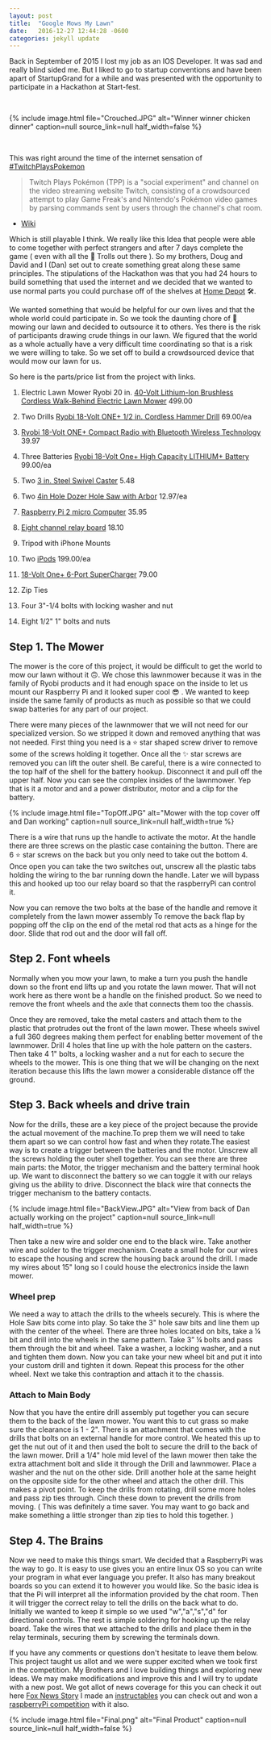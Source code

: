 ```yaml
---
layout: post
title:  "Google Mows My Lawn"
date:   2016-12-27 12:44:28 -0600
categories: jekyll update
---
```


Back in September of 2015 I lost my job as an IOS Developer. It was sad and really blind sided me. But I liked to go to startup conventions and have been apart of StartupGrand for a while and was presented with the opportunity to participate in a Hackathon at Start-fest.

<br>

{% include image.html
    file="Crouched.JPG"
    alt="Winner winner chicken dinner"
    caption=null
    source_link=null
    half_width=false
%}

<br>

This was right around the time of the internet sensation of [#TwitchPlaysPokemon][TwitchPlaysPokemon]

> Twitch Plays Pokémon (TPP) is a "social experiment" and channel on the video streaming website Twitch, consisting of a crowdsourced attempt to play Game Freak's and Nintendo's Pokémon video games by parsing commands sent by users through the channel's chat room.
- [Wiki][TPPWiki]

Which is still playable I think. We really like this Idea that people were able to come together with perfect strangers and after 7 days complete the game ( even with all the 👹 Trolls out there ). So my brothers, Doug and David and I (Dan) set out to create something great along these same principles. The stipulations of the Hackathon was that you had 24 hours to build something that used the internet and we decided that we wanted to use normal parts you could purchase off of the shelves at [Home Depot][HomeDepot] 🛠.

We wanted something that would be helpful for our own lives and that the whole world could participate in. So we took the daunting chore of 🚜  mowing our lawn and decided to outsource it to others. Yes there is the risk of participants drawing crude things in our lawn. We figured that the world as a whole actually have a very difficult time coordinating so that is a risk we were willing to take. So we set off to build a crowdsourced device that would mow our lawn for us.

So here is the parts/price list from the project with links.

1. Electric Lawn Mower
Ryobi 20 in. [40-Volt Lithium-Ion Brushless Cordless Walk-Behind Electric Lawn Mower][mower] 499.00

2. Two Drills [Ryobi 18-Volt ONE+ 1/2 in. Cordless Hammer Drill][Drills] 69.00/ea

3. [Ryobi 18-Volt ONE+ Compact Radio with Bluetooth Wireless Technology][Radio] 39.97

4. Three Batteries [Ryobi 18-Volt One+ High Capacity LITHIUM+ Battery][Battery] 99.00/ea

5. Two [3 in. Steel Swivel Caster][casters] 5.48


6. Two [4in Hole Dozer Hole Saw with Arbor][HoleSaw] 12.97/ea

7. [Raspberry Pi 2 micro Computer][RaspberryPi] 35.95

8. [Eight channel relay board][RelayBoard] 18.10

9. Tripod with iPhone Mounts

10. Two [iPods][iPods] 199.00/ea

11. [18-Volt One+ 6-Port SuperCharger][Charger] 79.00

12. Zip Ties

13. Four 3"-1/4 bolts with locking washer and nut

14. Eight 1/2" 1" bolts and nuts

## Step 1. The Mower

The mower is the core of this project, it would be difficult to get the world to mow our lawn without it 🙃. We chose this lawnmower because it was in the family of Ryobi products and it had enough space on the inside to let us mount our Raspberry Pi and it looked super cool 😎 . We wanted to keep inside the same family of products as much as possible so that we could swap batteries for any part of our project.

There were many pieces of the lawnmower that we will not need for our specialized version. So we stripped it down and removed anything that was not needed. First thing you need is a ⭐️  star shaped screw driver to remove some of the screws holding it together. Once all the ✨ star screws are removed you can lift the outer shell. Be careful, there is a wire connected to the top half of the shell for the battery hookup. Disconnect it and pull off the upper half. Now you can see the complex insides of the lawnmower. Yep that is it a motor and and a power distributor, motor and a clip for the battery.

{% include image.html
    file="TopOff.JPG"
    alt="Mower with the top cover off and Dan working"
    caption=null
    source_link=null
    half_width=true
%}

There is a wire that runs up the handle to activate the motor. At the handle there are three screws on the plastic case containing the button. There are 6 ⭐️  star screws on the back but you only need to take out the bottom 4. Once open you can take the two switches out, unscrew all the plastic tabs holding the wiring to the bar running down the handle. Later we will bypass this and hooked up too our relay board so that the raspberryPi can control it.

Now you can remove the two bolts at the base of the handle and remove it completely from the lawn mower assembly To remove the back flap by popping off the clip on the end of the metal rod that acts as a hinge for the door. Slide that rod out and the door will fall off.

## Step 2. Font wheels

Normally when you mow your lawn, to make a turn you push the handle down so the front end lifts up and you rotate the lawn mower. That will not work here as there wont be a handle on the finished product. So we need to remove the front wheels and the axle that connects them too the chassis.

Once they are removed, take the metal casters and attach them to the plastic that protrudes out the front of the lawn mower. These wheels swivel a full 360 degrees making them perfect for enabling better movement of the lawnmower. Drill 4 holes that line up with the hole pattern on the casters. Then take 4 1" bolts, a locking washer and a nut for each to secure the wheels to the mower. This is one thing that we will be changing on the next iteration because this lifts the lawn mower a considerable distance off the ground.

## Step 3. Back wheels and drive train

Now for the drills, these are a key piece of the project because the provide the actual movement of the machine.To prep them we will need to take them apart so we can control how fast and when they rotate.The easiest way is to create a trigger between the batteries and the motor. Unscrew all the screws holding the outer shell together. You can see there are three main parts: the Motor, the trigger mechanism and the battery terminal hook up. We want to disconnect the battery so we can toggle it with our relays giving us the ability to drive. Disconnect the black wire that connects the trigger mechanism to the battery contacts.

{% include image.html
    file="BackView.JPG"
    alt="View from back of Dan actually working on the project"
    caption=null
    source_link=null
    half_width=true
%}

Then take a new wire and solder one end to the black wire. Take another wire and solder to the trigger mechanism. Create a small hole for our wires to escape the housing and screw the housing back around the drill. I made my wires about 15" long so I could house the electronics inside the lawn mower.

### Wheel prep

We need a way to attach the drills to the wheels securely.
This is where the Hole Saw bits come into play. So take the 3" hole saw bits and line them up with the center of the wheel. There are three holes located on bits, take a ¼ bit and drill into the wheels in the same pattern. Take 3” ¼ bolts and pass them through the bit and wheel. Take a washer, a locking washer, and a nut and tighten them down. Now you can take your new wheel bit and put it into your custom drill and tighten it down. Repeat this process for the other wheel. Next we take this contraption and attach it to the chassis.

### Attach to Main Body

Now that you have the entire drill assembly put together you can secure them to the back of the lawn mower. You want this to cut grass so make sure the clearance is 1 - 2". There is an attachment that comes with the drills that bolts on an external handle for more control. We heated this up to get the nut out of it and then used the bolt to secure the drill to the back of the lawn mower.
Drill a 1/4" hole mid level of the lawn mower then take the extra attachment bolt and slide it through the Drill and lawnmower. Place a washer and the nut on the other side. Drill another hole at the same height on the opposite side for the other wheel and attach the other drill. This makes a pivot point. To keep the drills from rotating, drill some more holes and pass zip ties through. Cinch these down to prevent the drills from moving. ( This was definitely a time saver. You may want to go back and make something a little stronger than zip ties to hold this together. )

## Step 4. The Brains

Now we need to make this things smart. We decided that a RaspberryPi was the way to go. It is easy to use gives you an entire linux OS so you can write your program in what ever language you prefer. It also has many breakout boards so you can extend it to however you would like. So the basic idea is that the Pi will interpret all the information provided by the chat room. Then it will trigger the correct relay to tell the drills on the back what to do. Initially we wanted to keep it simple so we used "w","a","s","d" for directional controls. The rest is simple soldering for hooking up the relay board. Take the wires that we attached to the drills and place them in the relay terminals, securing them by screwing the terminals down.

If you have any comments or questions don't hesitate to leave them below. This project taught us allot and we were supper excited when we took first in the competition. My Brothers and I love building things and exploring new Ideas. We may make modifications and improve this and I will try to update with a new post. We got allot of news coverage for this you can check it out here [Fox News Story][foxNewsStory]
I made an [instructables][Instructable] you can check out and won a [raspberryPi competition][Instructable] with it also.


{% include image.html
    file="Final.png"
    alt="Final Product"
    caption=null
    source_link=null
    half_width=false
%}

[stackoverflow]:http://stackoverflow.com/questions/tagged/jsqmessagesviewcontroller

[Instructable]:http://www.instructables.com/id/Google-Mows-My-Lawn/

[foxNewsStory]:https://www.youtube.com/watch?v=1oE5vYW8MbI

[TwitchPlaysPokemon]:https://www.twitch.tv/twitchplayspokemon

[TPPWiki]:https://en.wikipedia.org/wiki/Twitch_Plays_Pok%C3%A9mon
[HomeDepot]:http://www.homedepot.com/

[mower]:http://ow.ly/RRm3q
[Drills]:http://ow.ly/RRmbB
[Radio]:http://ow.ly/RRmwH
[Battery]:http://ow.ly/RRmrc
[casters]:http://ow.ly/RRmKp
[HoleSaw]:http://ow.ly/RRmYQ
[RaspberryPi]:http://ow.ly/RRn1N
[RelayBoard]:http://ow.ly/RRnaR
[iPods]:http://ow.ly/RRnmc
[Charger]:http://ow.ly/RRnBF
